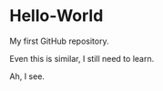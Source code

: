 # Hello-World
My first GitHub repository. 

Even this is similar, I still need to learn.

Ah, I see.
